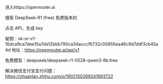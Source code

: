 进入https://openrouter.ai

搜索 DeepSeek-R1 (free) 免费版本的

点击 API，生成 key

秘钥：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
地址：https://openrouter.ai/api/v1

免费模型：deepseek/deepseek-r1-0528-qwen3-8b:free


解决微信支付宝支付问题：https://zhuanlan.zhihu.com/p/1902150269241893722
